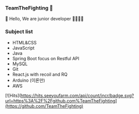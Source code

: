 ### TeamTheFighting 💪

👋 Hello, We are junior developer 👨‍💻👩‍💻

### Subject list
- HTML&CSS
- JavaScript
- Java
- Spring Boot focus on Restful API
- MySQL
- Git
- React.js with recoil and RQ
- Arduino (이론만)
- AWS

[![Hits](https://hits.seeyoufarm.com/api/count/incr/badge.svg?url=https%3A%2F%2Fgithub.com%TeamTheFighting](https://github.com/TeamTheFighting)
